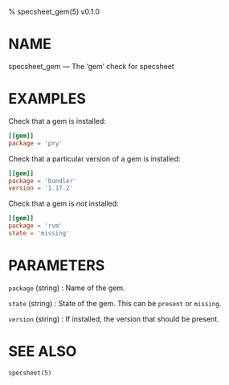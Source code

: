 % specsheet_gem(5) v0.1.0


NAME
====

specsheet_gem — The ‘gem’ check for specsheet


EXAMPLES
========

Check that a gem is installed:

```toml
[[gem]]
package = 'pry'
```

Check that a particular version of a gem is installed:

```toml
[[gem]]
package = 'bundler'
version = '1.17.2'
```

Check that a gem is _not_ installed:

```toml
[[gem]]
package = 'rvm'
state = 'missing'
```


PARAMETERS
==========

`package` (string)
: Name of the gem.

`state` (string)
: State of the gem. This can be `present` or `missing`.

`version` (string)
: If installed, the version that should be present.


SEE ALSO
========

`specsheet(5)`
